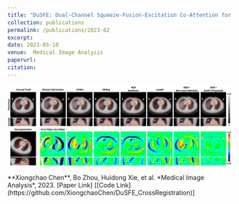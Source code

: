 ```yaml
---
title: "DuSFE: Dual-Channel Squeeze-Fusion-Excitation Co-Attention for Cross-Modality Registration of Cardiac SPECT and CT"
collection: publications
permalink: /publications/2023-02
excerpt: 
date: 2023-05-10
venue:  Medical Image Analysis
paperurl:  
citation: 
---
```

<p align="center">
  <img width="820" src="../figures/2023-MedIA-Chen.png">
</p>
**Xiongchao Chen**, Bo Zhou, Huidong Xie, et al. *Medical Image Analysis*, 2023.  
[Paper Link] [[Code Link](https://github.com/XiongchaoChen/DuSFE_CrossRegistration)]  
